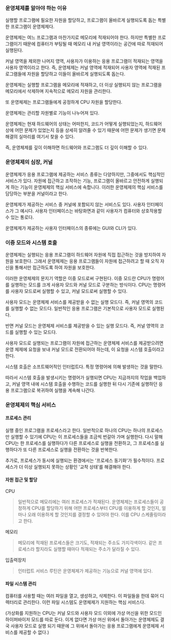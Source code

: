 ### 운영체제를 알아야 하는 이유

실행할 프로그램에 필요한 자원을 할당하고, 프로그램이 올바르게 실행되도록 돕는 특별한 프로그램이 운영체제다.

운영체제는 여느 프로그램과 마찬가지로 메모리에 적재되어야 한다.
하지만 특별한 프로그램이기 때문에 컴퓨터가 부팅될 때 메모리 내 커널 영역이라는 공간에 따로 적재되어 실행된다.

커널 영역을 제외한 나머지 영역, 사용자가 이용하는 응용 프로그램이 적재되는 영역을 사용자 영역이라고 한다. 즉, 운영체제는 커널 영역에 적재되어 사용자 영역에 적재된 프로그램들에 자원을 할당하고 이들이 올바르게 실행되도록 돕는다.

운영체제는 실행할 프로그램을 메모리에 적재하고, 더 이상 실행되지 않는 프로그램을 메모리에서 삭제하며 지속적으로 메모리 자원을 관리한다.

또 운영체제는 프로그램들에게 공정하게 CPU 자원을 할당한다.

운영체제는 관리할 자원별로 기능이 나누어져 있다.

운영체제는 현재 하드웨어의 상태는 어떠한지, 코드가 어떻게 실행되었는지, 하드웨어 상에 어떤 문제가 있었는지 등을 상세히 알려줄 수 있기 때문에 어떤 문제가 생기면 문제 해결의 실마리를 여기서 찾을 수 있다.

즉, 운영체제를 깊이 이해하면 하드웨어와 프로그램도 더 깊이 이해할 수 있다.

### 운영체제의 심장, 커널

운영체제가 응용 프로그램에 제공하는 서비스 종류는 다양하지만, 그중에서도 핵심적인 서비스가 있다. 자원에 접근하고 조작하는 기능, 프로그램이 올바르고 안전하게 실행되게 하는 기능이 운영체제의 핵심 서비스에 속합니다. 이러한 운영체제의 핵심 서비스를 담당하는 부분을 커널이라고 한다.

운영체제가 제공하는 서비스 중 커널에 포함되지 않는 서비스도 있다. 사용자 인터페이스가 그 예시다. 사용자 인터페이스는 바탕화면과 같이 사용자가 컴퓨터와 상호작용할 수 있는 통로다.

운영체제가 제공하는 사용자 인터페이스의 종류에는 GUI와 CLI가 있다.

### 이중 모드와 시스템 호출

운영체제는 실행되는 응용 프로그램이 하드웨어 자원에 직접 접근하는 것을 방지하여 자원을 보호한다. 그래서 운영체제는 응용 프로그램들이 자원에 접근하려고 할 때 오직 자신을 통해서만 접근하도록 하여 자원을 보호한다.

이러한 운영체제의 문지기 역할은 이중 모드로써 구현된다.
이중 모드란 CPU가 명령어를 실행하는 모드를 크게 사용자 모드와 커널 모드로 구분하는 방식이다. CPU는 명령어를 사용자 모드로써 실행할 수 있고, 커널 모드로써 실행할 수 있다.

사용자 모드는 운영체제 서비스를 제공받을 수 없는 실행 모드다. 즉, 커널 영역의 코드를 실행할 수 없는 모드다. 일반적인 응용 프로그램은 기본적으로 사용자 모드로 실행된다.

반면 커널 모드는 운영체제 서비스를 제공받을 수 있는 실행 모드다. 즉, 커널 영역의 코드를 실행할 수 있는 모드다.

사용자 모드로 실행되는 프로그램이 자원에 접근하는 운영체제 서비스를 제공받으려면 운영 체제에 요청을 보내 커널 모드로 전환되어야 하는데, 이 요청을 시스템 호출이라고 한다.

시스템 호출은 소프트웨어적인 인터럽트다.
특정 명령어에 의해 발생하는 것을 말한다.

따라서 시스템 호출을 발생시키는 명령어가 실행되면 CPU는 지금까지의 작업을 백업하고, 커널 영역 내에 시스템 호출을 수행하는 코드를 실행한 뒤 다시 기존에 실행하던 응용 프로그램으로 복귀하여 실행을 계속해 나간다.

### 운영체제의 핵심 서비스

#### 프로세스 관리

실행 중인 프로그램을 프로세스라고 한다. 일반적으로 하나의 CPU는 하나의 프로세스만 실행할 수 있기에 CPU는 이 프로세스들을 조금씩 번갈아 가며 실행한다. 다시 말해 CPU는 한 프로세스를 실행하다가 다른 프로세스로 실행을 전환하고, 그 프로세스를 실행하다가 또 다른 프로세스로 실행을 전환하는 것을 반복한다.

추가로, 프로세스가 동시에 실행되는 환경에서는 '프로세스 동기화'가 필수적이다. 프로세스가 더 이상 실행되지 못하는 상황인 '교착 상태'를 해결해야 한다.

#### 자원 접근 및 할당

CPU

> 일반적으로 메모리에는 여러 프로세스가 적재된다. 운영체제는 프로세스들이 공정하게 CPU를 할당하기 위해 어떤 프로세스부터 CPU를 이용하게 할 것인지, 얼마나 오래 이용하게 할 것인지를 결정할 수 있어야 한다. 이를 CPU 스케줄링이라고 한다.

메모리

> 메모리에 적재된 프로세스들은 크기도, 적재되는 주소도 가지각색이다. 같은 프로세스라 할지라도 실행할 때마다 적재되는 주소가 달라질 수 있다.

입출력장치

> 인터럽트 서비스 루틴은 운영체제가 제공하는 기능으로 커널 영역에 있다.

#### 파일 시스템 관리

컴퓨터를 사용할 때는 여러 파일을 열고, 생성하고, 삭제한다. 이 파일들을 한데 묶어 디렉터리로 관리한다. 이런 파일 시스템도 운영체제가 지원하는 핵심 서비스다.

(가상화를 지원하는 CPU는 커널 모드와 사용자 모드 이외에 가상 머신을 위한 모드인 하이퍼바이저 모드를 따로 둔다. 이게 없다면 가상 머신 위에서 돌아가는 운영체제도 결국 사용자 모드로 실행 되기 때문에 그 위에서 돌아가는 응용 프로그램에게 운영체제 서비스를 제공할 수 없다.)
